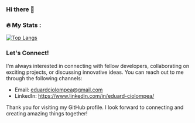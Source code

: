 ### Hi there 👋

### :fire: My Stats :

[![Top Langs](https://github-readme-stats.vercel.app/api/top-langs/?username=EdwardFL&layout=compact&theme=vision-friendly-dark)](https://github.com/anuraghazra/github-readme-stats)

### Let's Connect!

I'm always interested in connecting with fellow developers, collaborating on exciting projects, or discussing innovative ideas. You can reach out to me through the following channels:

- Email: eduardciolompea@gmail.com
- LinkedIn: https://www.linkedin.com/in/eduard-ciolompea/

Thank you for visiting my GitHub profile. I look forward to connecting and creating amazing things together!

<!--
**EdwardFL/EdwardFL** is a ✨ _special_ ✨ repository because its `README.md` (this file) appears on your GitHub profile.

Here are some ideas to get you started:

- 🔭 I’m currently working on ...
- 🌱 I’m currently learning ...
- 👯 I’m looking to collaborate on ...
- 🤔 I’m looking for help with ...
- 💬 Ask me about ...
- 📫 How to reach me: ...
- 😄 Pronouns: ...
- ⚡ Fun fact: ...
-->
